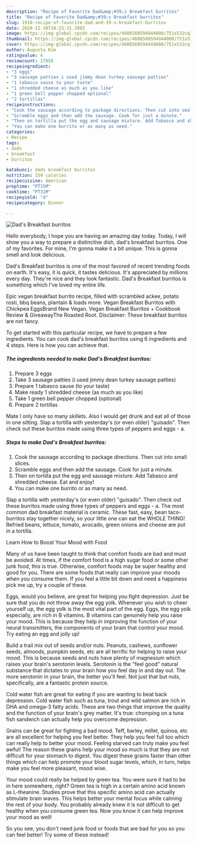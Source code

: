 ```yaml
---
description: "Recipe of Favorite Dad&amp;#39;s Breakfast burritos"
title: "Recipe of Favorite Dad&amp;#39;s Breakfast burritos"
slug: 1910-recipe-of-favorite-dad-and-39-s-breakfast-burritos
date: 2020-12-30T10:23:31.398Z
image: https://img-global.cpcdn.com/recipes/4608560594944000/751x532cq70/dads-breakfast-burritos-recipe-main-photo.jpg
thumbnail: https://img-global.cpcdn.com/recipes/4608560594944000/751x532cq70/dads-breakfast-burritos-recipe-main-photo.jpg
cover: https://img-global.cpcdn.com/recipes/4608560594944000/751x532cq70/dads-breakfast-burritos-recipe-main-photo.jpg
author: Augusta Kim
ratingvalue: 4
reviewcount: 17058
recipeingredient:
- "3 eggs"
- "3 sausage patties i used jimmy dean turkey sausage patties"
- "1 tabasco sause to your taste"
- "1 shredded cheese as much as you like"
- "1 green bell pepper chopped optional"
- "2 tortillas"
recipeinstructions:
- "Cook the sausage according to package directions. Then cut into small slices."
- "Scramble eggs and then add the sausage. Cook for just a minute."
- "Then on tortilla put the egg and sausage mixture. Add Tabasco and shredded cheese. Eat and enjoy!"
- "You can make one burrito or as many as need."
categories:
- Recipe
tags:
- dads
- breakfast
- burritos

katakunci: dads breakfast burritos 
nutrition: 259 calories
recipecuisine: American
preptime: "PT15M"
cooktime: "PT31M"
recipeyield: "4"
recipecategory: Dinner

---
```



![Dad&#39;s Breakfast burritos](https://img-global.cpcdn.com/recipes/4608560594944000/751x532cq70/dads-breakfast-burritos-recipe-main-photo.jpg)

Hello everybody, I hope you are having an amazing day today. Today, I will show you a way to prepare a distinctive dish, dad&#39;s breakfast burritos. One of my favorites. For mine, I'm gonna make it a bit unique. This is gonna smell and look delicious.

Dad&#39;s Breakfast burritos is one of the most favored of recent trending foods on earth. It's easy, it is quick, it tastes delicious. It's appreciated by millions every day. They're nice and they look fantastic. Dad&#39;s Breakfast burritos is something which I've loved my entire life.

Epic vegan breakfast burrito recipe, filled with scrambled ackee, potato rosti, bbq beans, plantain &amp; loads more. Vegan Breakfast Burritos with Chickpea EggsBrand New Vegan. Vegan Breakfast Burritos + Cookbook Review &amp; GiveawayThe Roasted Root. Disclaimer: These breakfast burritos are not fancy.


To get started with this particular recipe, we have to prepare a few ingredients. You can cook dad&#39;s breakfast burritos using 6 ingredients and 4 steps. Here is how you can achieve that.

<!--inarticleads1-->

##### The ingredients needed to make Dad&#39;s Breakfast burritos:

1. Prepare 3 eggs
1. Take 3 sausage patties (i used jimmy dean turkey sausage patties)
1. Prepare 1 tabasco sause (to your taste)
1. Make ready 1 shredded cheese (as much as you like)
1. Take 1 green bell pepper chopped (optional)
1. Prepare 2 tortillas


Mate I only have so many skillets. Also I would get drunk and eat all of those in one sitting. Slap a tortilla with yesterday&#39;s (or even older) &#34;guisado&#34;. Then check out these burritos made using three types of peppers and eggs - a. 

<!--inarticleads2-->

##### Steps to make Dad&#39;s Breakfast burritos:

1. Cook the sausage according to package directions. Then cut into small slices.
1. Scramble eggs and then add the sausage. Cook for just a minute.
1. Then on tortilla put the egg and sausage mixture. Add Tabasco and shredded cheese. Eat and enjoy!
1. You can make one burrito or as many as need.


Slap a tortilla with yesterday&#39;s (or even older) &#34;guisado&#34;. Then check out these burritos made using three types of peppers and eggs - a. The most common dad breakfast material is ceramic. These fast, easy, bean taco-burritos stay together nicely, so your little one can eat the WHOLE THING! Refried beans, lettuce, tomato, avocado, green onions and cheese are put in a tortilla. 

Learn How to Boost Your Mood with Food


Many of us have been taught to think that comfort foods are bad and must be avoided. At times, if the comfort food is a high sugar food or some other junk food, this is true. Otherwise, comfort foods may be super healthy and good for you. There are some foods that really can improve your moods when you consume them. If you feel a little bit down and need a happiness pick me up, try a couple of these.

Eggs, would you believe, are great for helping you fight depression. Just be sure that you do not throw away the egg yolk. Whenever you wish to cheer yourself up, the egg yolk is the most vital part of the egg. Eggs, the egg yolk especially, are rich in B vitamins. B vitamins can genuinely help you raise your mood. This is because they help in improving the function of your neural transmitters, the components of your brain that control your mood. Try eating an egg and jolly up!

Build a trail mix out of seeds and/or nuts. Peanuts, cashews, sunflower seeds, almonds, pumpkin seeds, etc are all terrific for helping to raise your mood. This is because seeds and nuts have plenty of magnesium which raises your brain's serotonin levels. Serotonin is the "feel good" natural substance that dictates to your brain how you feel day in and day out. The more serotonin in your brain, the better you'll feel. Not just that but nuts, specifically, are a fantastic protein source.

Cold water fish are great for eating if you are wanting to beat back depression. Cold water fish such as tuna, trout and wild salmon are rich in DHA and omega-3 fatty acids. These are two things that improve the quality and the function of your brain's grey matter. It's true: chomping on a tuna fish sandwich can actually help you overcome depression. 

Grains can be great for fighting a bad mood. Teff, barley, millet, quinoa, etc are all excellent for helping you feel better. They help you feel full too which can really help to better your mood. Feeling starved can truly make you feel awful! The reason these grains help your mood so much is that they are not difficult for your stomach to digest. You digest these grains faster than other things which can help promote your blood sugar levels, which, in turn, helps make you feel more pleasant, mood wise.

Your mood could really be helped by green tea. You were sure it had to be in here somewhere, right? Green tea is high in a certain amino acid known as L-theanine. Studies prove that this specific amino acid can actually stimulate brain waves. This helps better your mental focus while calming the rest of your body. You probably already knew it is not difficult to get healthy when you consume green tea. Now you know it can help improve your mood as well!

So you see, you don't need junk food or foods that are bad for you so you can feel better! Try some of these instead!

